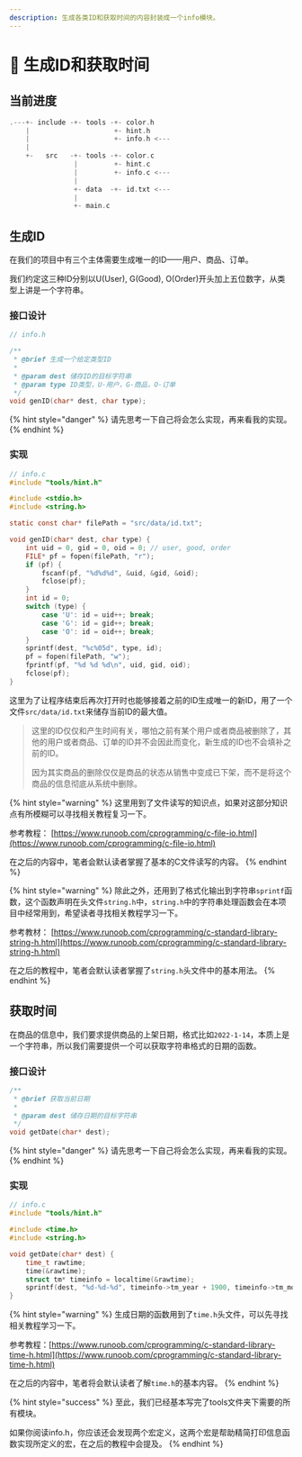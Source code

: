 ```yaml
---
description: 生成各类ID和获取时间的内容封装成一个info模块。
---
```


# 📅 生成ID和获取时间

## 当前进度

```c
.---+- include -+- tools -+- color.h
    |                     +- hint.h
    |                     +- info.h <---
    | 
    +-   src   -+- tools -+- color.c
                |         +- hint.c
                |         +- info.c <---
                |
                +- data  -+- id.txt <---
                |
                +- main.c
```

## 生成ID

在我们的项目中有三个主体需要生成唯一的ID——用户、商品、订单。

我们约定这三种ID分别以U(User), G(Good), O(Order)开头加上五位数字，从类型上讲是一个字符串。

### 接口设计

```c
// info.h

/**
 * @brief 生成一个给定类型ID
 * 
 * @param dest 储存ID的目标字符串
 * @param type ID类型，U-用户，G-商品，O-订单
 */
void genID(char* dest, char type);
```

{% hint style="danger" %}
请先思考一下自己将会怎么实现，再来看我的实现。
{% endhint %}

### 实现

```c
// info.c
#include "tools/hint.h"

#include <stdio.h>
#include <string.h>

static const char* filePath = "src/data/id.txt";

void genID(char* dest, char type) {
    int uid = 0, gid = 0, oid = 0; // user, good, order
    FILE* pf = fopen(filePath, "r");
    if (pf) {
        fscanf(pf, "%d%d%d", &uid, &gid, &oid);
        fclose(pf);
    }
    int id = 0;
    switch (type) {
        case 'U': id = uid++; break;
        case 'G': id = gid++; break;
        case 'O': id = oid++; break;
    }
    sprintf(dest, "%c%05d", type, id);
    pf = fopen(filePath, "w");
    fprintf(pf, "%d %d %d\n", uid, gid, oid);
    fclose(pf);
}
```

这里为了让程序结束后再次打开时也能够接着之前的ID生成唯一的新ID，用了一个文件`src/data/id.txt`来储存当前ID的最大值。

> 这里的ID仅仅和产生时间有关，哪怕之前有某个用户或者商品被删除了，其他的用户或者商品、订单的ID并不会因此而变化，新生成的ID也不会填补之前的ID。
>
> 因为其实商品的删除仅仅是商品的状态从销售中变成已下架，而不是将这个商品的信息彻底从系统中删除。

{% hint style="warning" %}
这里用到了文件读写的知识点，如果对这部分知识点有所模糊可以寻找相关教程复习一下。

参考教程： [https://www.runoob.com/cprogramming/c-file-io.html](https://www.runoob.com/cprogramming/c-file-io.html)

在之后的内容中，笔者会默认读者掌握了基本的C文件读写的内容。
{% endhint %}

{% hint style="warning" %}
除此之外，还用到了格式化输出到字符串`sprintf`函数，这个函数声明在头文件`string.h`中，`string.h`中的字符串处理函数会在本项目中经常用到，希望读者寻找相关教程学习一下。

参考教材： [https://www.runoob.com/cprogramming/c-standard-library-string-h.html](https://www.runoob.com/cprogramming/c-standard-library-string-h.html)

在之后的教程中，笔者会默认读者掌握了`string.h`头文件中的基本用法。
{% endhint %}

## 获取时间

在商品的信息中，我们要求提供商品的上架日期，格式比如`2022-1-14`，本质上是一个字符串，所以我们需要提供一个可以获取字符串格式的日期的函数。

### 接口设计

```c
/**
 * @brief 获取当前日期
 * 
 * @param dest 储存日期的目标字符串
 */
void getDate(char* dest);
```

{% hint style="danger" %}
请先思考一下自己将会怎么实现，再来看我的实现。
{% endhint %}

### 实现

```c
// info.c
#include "tools/hint.h"

#include <time.h>
#include <string.h>

void getDate(char* dest) {
    time_t rawtime;
    time(&rawtime);
    struct tm* timeinfo = localtime(&rawtime);
    sprintf(dest, "%d-%d-%d", timeinfo->tm_year + 1900, timeinfo->tm_mon + 1, timeinfo->tm_mday);
}
```

{% hint style="warning" %}
生成日期的函数用到了`time.h`头文件，可以先寻找相关教程学习一下。

参考教程：[https://www.runoob.com/cprogramming/c-standard-library-time-h.html](https://www.runoob.com/cprogramming/c-standard-library-time-h.html)

在之后的内容中，笔者将会默认读者了解`time.h`的基本内容。
{% endhint %}

{% hint style="success" %}
至此，我们已经基本写完了tools文件夹下需要的所有模块。

如果你阅读info.h，你应该还会发现两个宏定义，这两个宏是帮助精简打印信息函数实现所定义的宏，在之后的教程中会提及。
{% endhint %}
